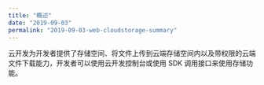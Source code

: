 ```yaml
---
title: "概述"
date: "2019-09-03"
permalink: "2019-09-03-web-cloudstorage-summary"
---
```


云开发为开发者提供了存储空间、将文件上传到云端存储空间内以及带权限的云端文件下载能力，开发者可以使用云开发控制台或使用 SDK 调用接口来使用存储功能。
